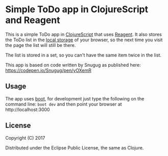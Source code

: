 # Simple ToDo app in ClojureScript and Reagent
This is a simple ToDo app in [ClojureScript](https://github.com/clojure/clojurescript)
that uses [Reagent](https://reagent-project.github.io/). It also stores the ToDo list in the [local storage](https://github.com/alandipert/storage-atom) of your browser, so the next time you visit the page the list will still be there.

The list is stored in a set, so you can't have the same item twice in the list.

This app is based on code written by Snugug as published here:
https://codepen.io/Snugug/pen/yOXemR

## Usage
The app uses [boot](http://boot-clj.com/), for development just type the following on the command line:
```boot dev``` and then point your browser at http://localhost:3000

## License

Copyright (C) 2017

Distributed under the Eclipse Public License, the same as Clojure.
